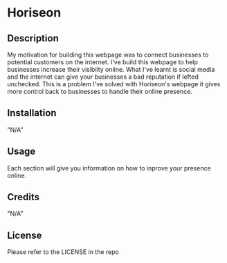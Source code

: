 # Horiseon

## Description
My motivation for building this webpage was to connect businesses to potential customers on the internet. I've build this webpage to help businesses increase their visibilty online. What I've learnt is social media and the internet can give your businesses a bad reputation if lefted unchecked. This is a problem I've solved with Horiseon's webpage it gives more control back to businesses to handle their online presence.

## Installation
"N/A"

## Usage
Each section will give you information on how to inprove your presence online.

## Credits
"N/A"

## License
Please refer to the LICENSE in the repo